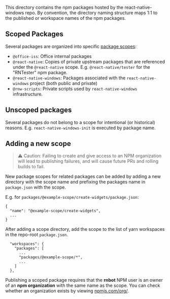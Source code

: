 This directory contains the npm packages hosted by the react-native-windows repo. By convention, the directory naming structure maps 1:1 to the published or workspace names of the npm packages.

## Scoped Packages

Several packages are organized into specific [package scopes](https://docs.npmjs.com/cli/v8/using-npm/scope):

- `@office-iss`: Office internal packages
- `@react-native`: Copies of private upstream packages that are referenced under the `@react-native` scope. E.g. `@react-native/tester` for the "RNTester" npm package.
- `@react-native-windows`: Packages associated with the `react-native-windows` project (both public and private)
- `@rnw-scripts`: Private scripts used by `react-native-windows` infrastructure.

## Unscoped packages

Several packages do not belong to a scope for intentional (or historical) reasons. E.g. `react-native-windows-init` is executed by package name. 

## Adding a new scope

> ⚠ Caution: Failing to create and give access to an NPM organization will lead to publishing failures, and will cause future PRs and rolling builds to fail.

New package scopes for related packages can be added by adding a new directory with the scope name and prefixing the
packages name in `package.json` with the scope.

E.g. for `packages/@example-scope/create-widgets/package.json`:
```jsonc
{
  "name": "@example-scope/create-widgets",
  ...
}
```

After adding a scope directory, add the scope to the list of yarn workspaces in the repo-root `package.json`.
```jsonc
  "workspaces": {
    "packages": [
      ...
      "packages/@example-scope/*",
      ...
    ]
  },
```

Publishing a scoped package requires that the **rnbot** NPM user is an owner of an **npm organization** with the
same name as the scope. You can check whether an organization exists by viewing [npmjs.com/org/<scope>](https://www.npmjs.com/org/rnw-scripts).
